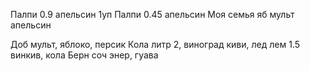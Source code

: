 Палпи 0.9 апельсин 1уп
Палпи 0.45 апельсин
Моя семья яб мульт апельсин

Доб мульт, яблоко, персик
Кола литр 2, виноград киви, лед лем
1.5 винкив, кола
Берн соч энер, гуава

